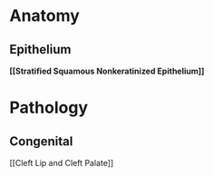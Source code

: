 # Anatomy
## Epithelium
**[[Stratified Squamous Nonkeratinized Epithelium]]**

# Pathology
## Congenital
[[Cleft Lip and Cleft Palate]]